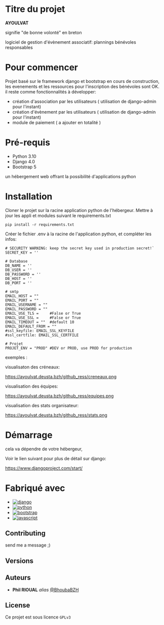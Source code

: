 # Titre du projet
**AYOULVAT**

signifie "de bonne volonté" en breton

logiciel de gestion d'évènement associatif: plannings bénévoles responsables



# Pour commencer

Projet basé sur le framework django et bootstrap en cours de construction, les evenements et les ressources pour l'inscription des bénévoles sont OK.
il reste comme fonctionnalités à développer:
- création d'association par les utilisateurs ( utilisation de django-admin pour l'instant)
- création d'évènement par les utilisateurs ( utilisation de django-admin pour l'instant)
- module de paiement ( a ajouter en totalité )


# Pré-requis

- Python 3.10
- Django 4.0
- Bootstrap 5

un hébergement web offrant la possibilité d'applications python


# Installation

Cloner le projet sur la racine application python de l'hébergeur.
Mettre à jour les appli et modules suivant le requirements.txt

`pip install -r requirements.txt`

Créer le fichier .env à la racine de l'application python, et compléter les infos:

```
# SECURITY WARNING: keep the secret key used in production secret!`
SECRET_KEY = ''

# Database
DB_NAME = ''
DB_USER = ''
DB_PASSWORD = ''
DB_HOST = ''
DB_PORT = ''

# smtp
EMAIL_HOST = ""
EMAIL_PORT = ""
EMAIL_USERNAME = ""
EMAIL_PASSWORD = ""
EMAIL_USE_TLS =     #False or True
EMAIL_USE_SSL =     #False or True
EMAIL_TIMEOUT = ""  #default 10 
EMAIL_DEFAULT_FROM = ""
#ssl_keyfile: EMAIL_SSL_KEYFILE
#ssl_certfile: EMAIL_SSL_CERTFILE

# Projet
PROJET_ENV = "PROD" #DEV or PROD, use PROD for production
```

exemples :

visualisaton des créneaux:

https://ayoulvat.deusta.bzh/github_ress/creneaux.png


visualisation des équipes:


https://ayoulvat.deusta.bzh/github_ress/equipes.png


visualisation des stats organisateur:

https://ayoulvat.deusta.bzh/github_ress/stats.png


# Démarrage

cela va dépendre de votre hébergeur,

Voir le lien suivant pour plus de détail sur django:

https://www.djangoproject.com/start/


# Fabriqué avec

* [![django](https://badgen.net/badge/made_with/django/20AA76)](https://www.djangoproject.com/)
* [![python](https://badgen.net/badge/made_with/python/3776ab)](https://www.python.org/)
* [![bootstrap](https://badgen.net/badge/made_with/bootsrap/795da3)](https://getbootstrap.com/)
* [![javascript](https://badgen.net/badge/made_with/javascript/f7e018)](https://developer.mozilla.org/fr/docs/Web/JavaScript)


## Contributing

send me a message ;)

## Versions


## Auteurs

* **Phil RIOUAL** _alias_ [@BhoubaBZH](http://phil.rioual.free.fr)

## License

Ce projet est sous licence ``GPLv3`` 
